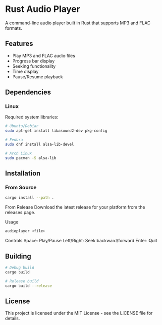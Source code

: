# Rust Audio Player

A command-line audio player built in Rust that supports MP3 and FLAC formats.

## Features

- Play MP3 and FLAC audio files
- Progress bar display
- Seeking functionality
- Time display
- Pause/Resume playback

## Dependencies

### Linux
Required system libraries:
```bash
# Ubuntu/Debian
sudo apt-get install libasound2-dev pkg-config

# Fedora
sudo dnf install alsa-lib-devel

# Arch Linux
sudo pacman -S alsa-lib
```

## Installation

### From Source
```bash
cargo install --path .
```
From Release
Download the latest release for your platform from the releases page.

Usage

```bash
audioplayer <file>
```
Controls
Space: Play/Pause
Left/Right: Seek backward/forward
Enter: Quit

## Building
``` bash
# Debug build
cargo build

# Release build
cargo build --release
```
## License
This project is licensed under the MIT License - see the LICENSE file for details.